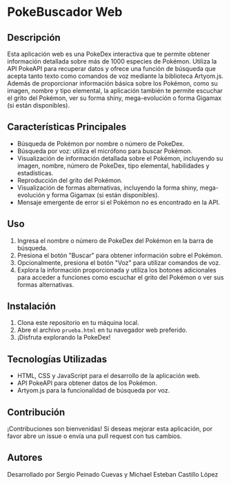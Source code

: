 ﻿# PokeBuscador Web

## Descripción
Esta aplicación web es una PokeDex interactiva que te permite obtener información detallada sobre más de 1000 especies de Pokémon. Utiliza la API PokeAPI para recuperar datos y ofrece una función de búsqueda que acepta tanto texto como comandos de voz mediante la biblioteca Artyom.js. Además de proporcionar información básica sobre los Pokémon, como su imagen, nombre y tipo elemental, la aplicación también te permite escuchar el grito del Pokémon, ver su forma shiny, mega-evolución o forma Gigamax (si están disponibles).

## Características Principales
-   Búsqueda de Pokémon por nombre o número de PokeDex.
-   Búsqueda por voz: utiliza el micrófono para buscar Pokémon.
-   Visualización de información detallada sobre el Pokémon, incluyendo su imagen, nombre, número de PokeDex, tipo elemental, habilidades y estadísticas.
-   Reproducción del grito del Pokémon.
-   Visualización de formas alternativas, incluyendo la forma shiny, mega-evolución y forma Gigamax (si están disponibles).
-   Mensaje emergente de error si el Pokémon no es encontrado en la API.

## Uso

1.  Ingresa el nombre o número de PokeDex del Pokémon en la barra de búsqueda.
2.  Presiona el botón "Buscar" para obtener información sobre el Pokémon.
3.  Opcionalmente, presiona el botón "Voz" para utilizar comandos de voz.
4.  Explora la información proporcionada y utiliza los botones adicionales para acceder a funciones como escuchar el grito del Pokémon o ver sus formas alternativas.

## Instalación

1.  Clona este repositorio en tu máquina local.
2.  Abre el archivo `prueba.html` en tu navegador web preferido.
3.  ¡Disfruta explorando la PokeDex!

## Tecnologías Utilizadas

-   HTML, CSS y JavaScript para el desarrollo de la aplicación web.
-   API PokeAPI para obtener datos de los Pokémon.
-   Artyom.js para la funcionalidad de búsqueda por voz.

## Contribución

¡Contribuciones son bienvenidas! Si deseas mejorar esta aplicación, por favor abre un issue o envía una pull request con tus cambios.

## Autores

Desarrollado por Sergio Peinado Cuevas y Michael Esteban Castillo López
